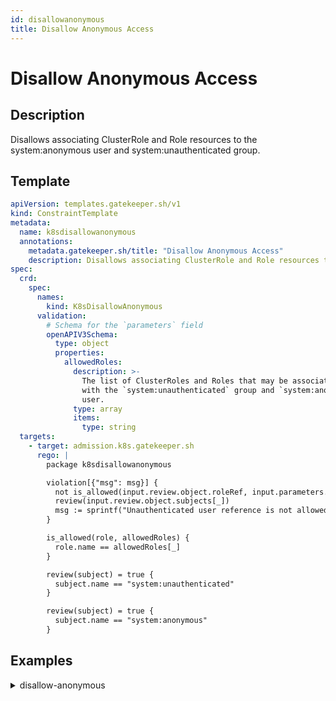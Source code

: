 ```yaml
---
id: disallowanonymous
title: Disallow Anonymous Access
---
```


# Disallow Anonymous Access

## Description
Disallows associating ClusterRole and Role resources to the system:anonymous user and system:unauthenticated group.

## Template
```yaml
apiVersion: templates.gatekeeper.sh/v1
kind: ConstraintTemplate
metadata:
  name: k8sdisallowanonymous
  annotations:
    metadata.gatekeeper.sh/title: "Disallow Anonymous Access"
    description: Disallows associating ClusterRole and Role resources to the system:anonymous user and system:unauthenticated group.
spec:
  crd:
    spec:
      names:
        kind: K8sDisallowAnonymous
      validation:
        # Schema for the `parameters` field
        openAPIV3Schema:
          type: object
          properties:
            allowedRoles:
              description: >-
                The list of ClusterRoles and Roles that may be associated
                with the `system:unauthenticated` group and `system:anonymous`
                user.
              type: array
              items:
                type: string
  targets:
    - target: admission.k8s.gatekeeper.sh
      rego: |
        package k8sdisallowanonymous

        violation[{"msg": msg}] {
          not is_allowed(input.review.object.roleRef, input.parameters.allowedRoles)
          review(input.review.object.subjects[_])
          msg := sprintf("Unauthenticated user reference is not allowed in %v %v ", [input.review.object.kind, input.review.object.metadata.name])
        }

        is_allowed(role, allowedRoles) {
          role.name == allowedRoles[_]
        }

        review(subject) = true {
          subject.name == "system:unauthenticated"
        }

        review(subject) = true {
          subject.name == "system:anonymous"
        }

```

## Examples
<details>
<summary>disallow-anonymous</summary><blockquote>

<details>
<summary>constraint</summary>

```yaml
apiVersion: constraints.gatekeeper.sh/v1beta1
kind: K8sDisallowAnonymous
metadata:
  name: no-anonymous
spec:
  match:
    kinds:
      - apiGroups: ["rbac.authorization.k8s.io"]
        kinds: ["ClusterRoleBinding"]
      - apiGroups: ["rbac.authorization.k8s.io"]
        kinds: ["RoleBinding"]
  parameters:
    allowedRoles: 
      - cluster-role-1

```

</details>

<details>
<summary>example-allowed</summary>

```yaml
apiVersion: rbac.authorization.k8s.io/v1
kind: ClusterRoleBinding
metadata:
  name: cluster-role-binding-1
roleRef:
  apiGroup: rbac.authorization.k8s.io
  kind: ClusterRole
  name: cluster-role-1
subjects:
- apiGroup: rbac.authorization.k8s.io
  kind: Group
  name: system:authenticated
- apiGroup: rbac.authorization.k8s.io
  kind: Group
  name: system:unauthenticated

```

</details>
<details>
<summary>example-disallowed</summary>

```yaml
apiVersion: rbac.authorization.k8s.io/v1
kind: ClusterRoleBinding
metadata:
  name: cluster-role-binding-2
roleRef:
  apiGroup: rbac.authorization.k8s.io
  kind: ClusterRole
  name: cluster-role-2
subjects:
- apiGroup: rbac.authorization.k8s.io
  kind: Group
  name: system:authenticated
- apiGroup: rbac.authorization.k8s.io
  kind: Group
  name: system:unauthenticated

```

</details>


</blockquote></details>